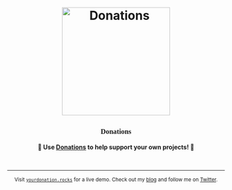<h1 align="center">
	<img width="250" src="https://yourdonation.rocks/images/heart3.png" alt="Donations"><p>
</h1>

<h3 align="center">
	<b style="font-family:'Palatino Linotype','Book Antiqua',Palatino,serif";>Donations</b>
</h3>

<p align="center">
	<b>🙌 Use <a href="https://yourdonation.rocks">Donations</a> to help support <b>your</b> own projects! 🙌</b>
</p>

<br>

---

<p align="center">
	<sub>Visit <a href="https://yourdonation.rocks"><code>yourdonation.rocks</code></a> for a live demo. Check out my <a href="https://nikolaskama.me">blog</a> and follow me on <a href="https://twitter.com/nikolaskama">Twitter</a>.</sub>
</p>